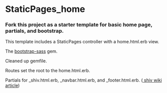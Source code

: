 <h1>StaticPages_home</h1>

<h3>Fork this project as a starter template for basic home page, partials, and bootstrap.</h3>

<p>This template includes a StaticPages controller with a home.html.erb view.</p>

<p>The <a href="https://rubygems.org/gems/bootstrap-sass/versions/3.3.5.1">bootstrap-sass</a> gem.</p>

<p>Cleaned up gemfile.</p>

<p>Routes set the root to the home.html.erb.</p>

<p>Partials for _shiv.html.erb, _navbar.html.erb, and _footer.html.erb. (<a href="https://en.wikipedia.org/wiki/HTML5_Shiv"> shiv wiki article</a>)</p>
